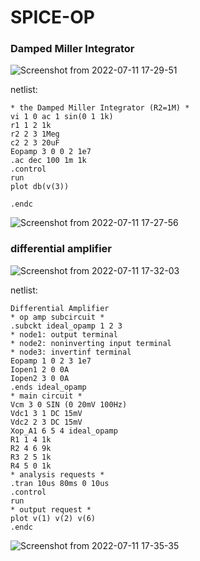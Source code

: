 # SPICE-OP
### **Damped Miller Integrator**

![Screenshot from 2022-07-11 17-29-51](https://user-images.githubusercontent.com/68816726/178234074-6e05f332-655b-40c7-9683-538bc50016a8.png)

netlist:
```
* the Damped Miller Integrator (R2=1M) *
vi 1 0 ac 1 sin(0 1 1k)
r1 1 2 1k
r2 2 3 1Meg
c2 2 3 20uF
Eopamp 3 0 0 2 1e7
.ac dec 100 1m 1k
.control
run
plot db(v(3))

.endc
```

![Screenshot from 2022-07-11 17-27-56](https://user-images.githubusercontent.com/68816726/178234206-b00e1393-44b0-453c-a87e-4a5b045af493.png)

### differential amplifier

![Screenshot from 2022-07-11 17-32-03](https://user-images.githubusercontent.com/68816726/178234546-16d2b531-967d-423b-b579-ac78aa22306e.png)

netlist:
```
Differential Amplifier
* op amp subcircuit *
.subckt ideal_opamp 1 2 3
* node1: output terminal
* node2: noninverting input terminal
* node3: invertinf terminal
Eopamp 1 0 2 3 1e7
Iopen1 2 0 0A
Iopen2 3 0 0A
.ends ideal_opamp
* main circuit *
Vcm 3 0 SIN (0 20mV 100Hz)
Vdc1 3 1 DC 15mV
Vdc2 2 3 DC 15mV
Xop_A1 6 5 4 ideal_opamp
R1 1 4 1k
R2 4 6 9k
R3 2 5 1k
R4 5 0 1k
* analysis requests *
.tran 10us 80ms 0 10us
.control
run
* output request *
plot v(1) v(2) v(6)
.endc
```

![Screenshot from 2022-07-11 17-35-35](https://user-images.githubusercontent.com/68816726/178235200-796c93b8-0b33-4cbd-9ca2-f5c7164ba30d.png)



